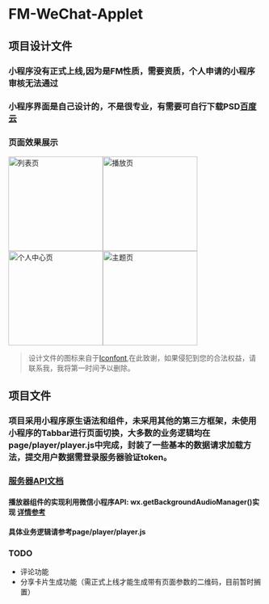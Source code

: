 # FM-WeChat-Applet
## 项目设计文件

### 小程序没有正式上线,因为是FM性质，需要资质，个人申请的小程序审核无法通过

### 小程序界面是自己设计的，不是很专业，有需要可自行下载PSD[百度云](https://pan.baidu.com/s/1436yKdlicTLHxkpUf8SmLA)

### 页面效果展示
<image src="https://ws1.sinaimg.cn/large/a9300052gy1fuwsab73zfj20ku112q6q.jpg" width="187px;" alt="列表页"><image src="https://ws1.sinaimg.cn/large/a9300052gy1fuws8qtibcj20ku112wgb.jpg" width="187px;" alt="播放页"><image src="https://ws1.sinaimg.cn/large/a9300052gy1fuwsaa9rdcj20ku1120vc.jpg" width="187px;" alt="个人中心页"><image src="https://ws1.sinaimg.cn/large/a9300052gy1fuwsaakjgvj20ku112wi4.jpg" width="187px;" alt="主题页">
> 设计文件的图标来自于[Iconfont](http://www.iconfont.cn/),在此致谢，如果侵犯到您的合法权益，请联系我，我将第一时间予以删除。
  
##  项目文件

### 项目采用小程序原生语法和组件，未采用其他的第三方框架，未使用小程序的Tabbar进行页面切换，大多数的业务逻辑均在page/player/player.js中完成，封装了一些基本的数据请求加载方法，提交用户数据需登录服务器验证token。

### [服务器API文档](https://shimo.im/docs/K5p50BheJtsnvEic/) 

#### 播放器组件的实现利用微信小程序API: wx.getBackgroundAudioManager()实现 [详情参考](https://developers.weixin.qq.com/miniprogram/dev/api/getBackgroundAudioManager.html)

#### 具体业务逻辑请参考page/player/player.js

### TODO
+ 评论功能
+ 分享卡片生成功能（需正式上线才能生成带有页面参数的二维码，目前暂时搁置）
